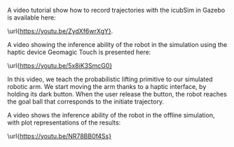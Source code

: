 
A video tutorial show how to record trajectories with the icubSim in Gazebo is available here:

\url{https://youtu.be/ZydXf6wrXgY}.
 
A video showing the inference ability of the robot in the simulation using the haptic device Geomagic Touch is presented here:

\url{https://youtu.be/5x8iK3SmcG0}

In this video, we teach the probabilistic lifting primitive to our simulated robotic arm. We start moving the arm thanks to a haptic interface, by holding its dark button.
When the user release the button, the robot reaches the goal ball that corresponds to the initiate trajectory.

A video shows the inference ability of the robot in the offline simulation, with plot representations of the results:

\url{https://youtu.be/NR78BB0f4Ss}
